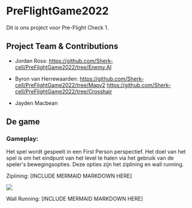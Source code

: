 # PreFlightGame2022

Dit is ons project voor Pre-Flight Check 1.


## Project Team & Contributions

- Jordan Ross:
https://github.com/Sherk-cell/PreFlightGame2022/tree/Enemy.AI

- Byron van Herrewaarden:
https://github.com/Sherk-cell/PreFlightGame2022/tree/Mapv2
https://github.com/Sherk-cell/PreFlightGame2022/tree/Crosshair

- Jayden Macbean

## De game

### Gameplay:

Het spel wordt gespeelt in een First Person perspectief.
Het doel van het spel is om het eindpunt van het level te halen via het gebruik van de speler's bewegingsopties.
Deze opties zijn het ziplining en wall running.

Ziplining:
[INCLUDE MERMAID MARKDOWN HERE]

[![](https://mermaid.ink/img/pako:eNpNkE9PwzAMxb9KlBNI67q20G7VNAlt3JA4cCQcvMRtg9JkpO6ksfW7k8L-oFz8fs6znn3k0inkJZcGum6jofbQCrse1Sxhy1MUsac9-sOLs_UvZSVbO2eEXS61JfQVSFyt2Nkh7Pj-xIJF0enSKS60CAPwqwfT3d3_Z6_bT5T0_sHQYIuWNkBwC1KyTn_j6BCWT3iLvgWtQu6jsIwJTk0wCV6GUmEFvSHBhR3CV-jJvR2s5CX5Hie83ykgPG_KyyoEudJnpcn5KzQOFAZ55HTYjUeqdUdhpHS20vXIe28Cboh2XRnHY3taa2r67VS6Nu60asBTs1_kcZ7mc0gzzIsMHrNMyW2ymFfpQ1KpYpakwIdh-AEvsISs?type=png)](https://mermaid.live/edit#pako:eNpNkE9PwzAMxb9KlBNI67q20G7VNAlt3JA4cCQcvMRtg9JkpO6ksfW7k8L-oFz8fs6znn3k0inkJZcGum6jofbQCrse1Sxhy1MUsac9-sOLs_UvZSVbO2eEXS61JfQVSFyt2Nkh7Pj-xIJF0enSKS60CAPwqwfT3d3_Z6_bT5T0_sHQYIuWNkBwC1KyTn_j6BCWT3iLvgWtQu6jsIwJTk0wCV6GUmEFvSHBhR3CV-jJvR2s5CX5Hie83ykgPG_KyyoEudJnpcn5KzQOFAZ55HTYjUeqdUdhpHS20vXIe28Cboh2XRnHY3taa2r67VS6Nu60asBTs1_kcZ7mc0gzzIsMHrNMyW2ymFfpQ1KpYpakwIdh-AEvsISs)


Wall Running:
[INCLUDE MERMAID MARKDOWN HERE]








